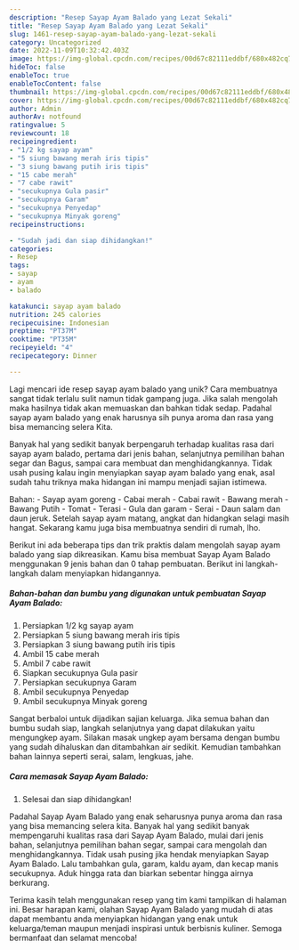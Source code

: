 ```yaml
---
description: "Resep Sayap Ayam Balado yang Lezat Sekali"
title: "Resep Sayap Ayam Balado yang Lezat Sekali"
slug: 1461-resep-sayap-ayam-balado-yang-lezat-sekali
category: Uncategorized
date: 2022-11-09T10:32:42.403Z
image: https://img-global.cpcdn.com/recipes/00d67c82111eddbf/680x482cq70/sayap-ayam-balado-foto-resep-utama.jpg
hideToc: false
enableToc: true
enableTocContent: false
thumbnail: https://img-global.cpcdn.com/recipes/00d67c82111eddbf/680x482cq70/sayap-ayam-balado-foto-resep-utama.jpg
cover: https://img-global.cpcdn.com/recipes/00d67c82111eddbf/680x482cq70/sayap-ayam-balado-foto-resep-utama.jpg
author: Admin
authorAv: notfound
ratingvalue: 5
reviewcount: 18
recipeingredient:
- "1/2 kg sayap ayam"
- "5 siung bawang merah iris tipis"
- "3 siung bawang putih iris tipis"
- "15 cabe merah"
- "7 cabe rawit"
- "secukupnya Gula pasir"
- "secukupnya Garam"
- "secukupnya Penyedap"
- "secukupnya Minyak goreng"
recipeinstructions:

- "Sudah jadi dan siap dihidangkan!"
categories:
- Resep
tags:
- sayap
- ayam
- balado

katakunci: sayap ayam balado 
nutrition: 245 calories
recipecuisine: Indonesian
preptime: "PT37M"
cooktime: "PT35M"
recipeyield: "4"
recipecategory: Dinner

---
```





Lagi mencari ide resep sayap ayam balado yang unik? Cara membuatnya sangat tidak terlalu sulit namun tidak gampang juga. Jika salah mengolah maka hasilnya tidak akan memuaskan dan bahkan tidak sedap. Padahal sayap ayam balado yang enak harusnya sih punya aroma dan rasa yang bisa memancing selera Kita.





Banyak hal yang sedikit banyak berpengaruh terhadap kualitas rasa dari sayap ayam balado, pertama dari jenis bahan, selanjutnya pemilihan bahan segar dan Bagus, sampai cara membuat dan menghidangkannya. Tidak usah pusing kalau ingin menyiapkan sayap ayam balado yang enak,      asal sudah tahu triknya maka hidangan ini mampu menjadi sajian istimewa.














Bahan: - Sayap ayam goreng - Cabai merah - Cabai rawit - Bawang merah - Bawang Putih - Tomat - Terasi - Gula dan garam - Serai - Daun salam dan daun jeruk. Setelah sayap ayam matang, angkat dan hidangkan selagi masih hangat. Sekarang kamu juga bisa membuatnya sendiri di rumah, lho.






Berikut ini ada beberapa tips dan trik praktis dalam mengolah sayap ayam balado yang siap dikreasikan. Kamu bisa membuat Sayap Ayam Balado menggunakan 9 jenis bahan dan 0 tahap pembuatan. Berikut ini langkah-langkah dalam menyiapkan hidangannya.

<!--inarticleads1-->

##### Bahan-bahan dan bumbu yang digunakan untuk pembuatan Sayap Ayam Balado:

1. Persiapkan 1/2 kg sayap ayam
1. Persiapkan 5 siung bawang merah iris tipis
1. Persiapkan 3 siung bawang putih iris tipis
1. Ambil 15 cabe merah
1. Ambil 7 cabe rawit
1. Siapkan secukupnya Gula pasir
1. Persiapkan secukupnya Garam
1. Ambil secukupnya Penyedap
1. Ambil secukupnya Minyak goreng


Sangat berbaloi untuk dijadikan sajian keluarga. Jika semua bahan dan bumbu sudah siap, langkah selanjutnya yang dapat dilakukan yaitu mengungkep ayam. Silakan masak ungkep ayam bersama dengan bumbu yang sudah dihaluskan dan ditambahkan air sedikit. Kemudian tambahkan bahan lainnya seperti serai, salam, lengkuas, jahe. 

<!--inarticleads2-->

##### Cara memasak Sayap Ayam Balado:


1. Selesai dan siap dihidangkan!

Padahal Sayap Ayam Balado yang enak seharusnya punya aroma dan rasa yang bisa memancing selera kita. Banyak hal yang sedikit banyak mempengaruhi kualitas rasa dari Sayap Ayam Balado, mulai dari jenis bahan, selanjutnya pemilihan bahan segar, sampai cara mengolah dan menghidangkannya. Tidak usah pusing jika hendak menyiapkan Sayap Ayam Balado. Lalu tambahkan gula, garam, kaldu ayam, dan kecap manis secukupnya. Aduk hingga rata dan biarkan sebentar hingga airnya berkurang. 

Terima kasih telah menggunakan resep yang tim kami tampilkan di halaman ini. Besar harapan kami, olahan Sayap Ayam Balado yang mudah di atas dapat membantu anda menyiapkan hidangan yang enak untuk keluarga/teman maupun menjadi inspirasi untuk berbisnis kuliner. Semoga bermanfaat dan selamat mencoba!
